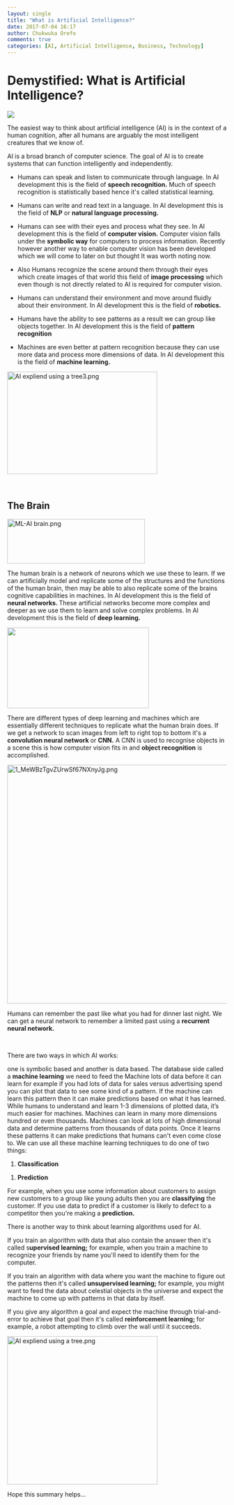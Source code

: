```yaml
---
layout: single
title: "What is Artificial Intelligence?"
date: 2017-07-04 16:17
author: Chukwuka Orefo
comments: true
categories: [AI, Artificial Intelligence, Business, Technology]
---
```

 # __Demystified: What is Artificial Intelligence?__

 ![](https://apragmatic.files.wordpress.com/2018/08/null1.png)

The easiest way to think about artificial intelligence (AI) is in the context of a human cognition, after all humans are arguably the most intelligent creatures that we know of.

AI is a broad branch of computer science. The goal of AI is to create systems that can function intelligently and independently.
<ul>
	<li>Humans can speak and listen to communicate through language. In AI development this is the field of <b>speech recognition.</b> Much of speech recognition is statistically based hence it's called statistical learning.</li>
</ul>
<ul>
	<li>Humans can write and read text in a language. In AI development this is the field of <b>NLP</b> or <b>natural language processing.</b></li>
</ul>
<ul>
	<li>Humans can see with their eyes and process what they see. In AI development this is the field of <b>computer vision.</b> Computer vision falls under the <b>symbolic way</b> for computers to process information. Recently however another way to enable computer vision has been developed which we will come to later on but thought It was worth noting now.</li>
</ul>
<ul>
	<li>Also Humans recognize the scene around them through their eyes which create images of that world this field of <b>image processing</b> which even though is not directly related to AI is required for computer vision.</li>
</ul>
<ul>
	<li>Humans can understand their environment and move around fluidly about their environment. In AI development this is the field of <b>robotics.</b></li>
</ul>
<ul>
	<li>Humans have the ability to see patterns as a result we can group like objects together. In AI development this is the field of <b>pattern recognition</b></li>
</ul>
<ul>
	<li>Machines are even better at pattern recognition because they can use more data and process more dimensions of data. In AI development this is the field of <b>machine learning.</b></li>
</ul>
<img class="alignnone size-full wp-image-136" src="https://apragmatic.files.wordpress.com/2017/07/ai-expliend-using-a-tree3.png" alt="AI expliend using a tree3.png" width="344" height="235" />

&nbsp;
<h2><b>The Brain</b></h2>
<img class="alignnone size-full wp-image-133" src="https://apragmatic.files.wordpress.com/2017/07/ml-ai-brain.png" alt="ML-AI brain.png" width="316" height="102" />

The human brain is a network of neurons which we use these to learn. If we can artificially model and replicate some of the structures and the functions of the human brain, then may be able to also replicate some of the brains cognitive capabilities in machines. In AI development this is the field of <b>neural networks. </b>These artificial networks become more complex and deeper as we use them to learn and solve complex problems. In AI development this is the field of <b>deep learning.</b>

<b><img title="" src="https://apragmatic.files.wordpress.com/2018/08/image5.png" alt="" width="325" height="185" /></b>

There are different types of deep learning and machines which are essentially different techniques to replicate what the human brain does. If we get a network to scan images from left to right top to bottom it's a <b>convolution neural network </b>or <b>CNN.</b> A CNN is used to recognise objects in a scene this is how computer vision fits in and <b>object recognition</b> is accomplished.

<img class="alignnone size-full wp-image-138" src="https://apragmatic.files.wordpress.com/2017/07/1_mewbztgvzurwsf67nxnyjg.png" alt="1_MeWBzTgvZUrwSf67NXnyJg.png" width="857" height="548" />

Humans can remember the past like what you had for dinner last night. We can get a neural network to remember a limited past using a <b>recurrent neural network.</b>

&nbsp;

There are two ways in which AI works:

one is symbolic based and another is data based. The database side called a <b>machine learning</b> we need to feed the Machine lots of data before it can learn for example if you had lots of data for sales versus advertising spend you can plot that data to see some kind of a pattern. If the machine can learn this pattern then it can make predictions based on what it has learned. While humans to understand and learn 1-3 dimensions of plotted data, it’s much easier for machines. Machines can learn in many more dimensions hundred or even thousands. Machines can look at lots of high dimensional data and determine patterns from thousands of data points. Once it learns these patterns it can make predictions that humans can't even come close to. We can use all these machine learning techniques to do one of two things:
<ol>
	<li><b>Classification </b></li>
</ol>
<ol>
	<li><b>Prediction</b></li>
</ol>
For example, when you use some information about customers to assign new customers to a group like young adults then you are <b>classifying</b> the customer. If you use data to predict if a customer is likely to defect to a competitor then you're making a <b>prediction.</b>

There is another way to think about learning algorithms used for AI.

If you train an algorithm with data that also contain the answer then it's called s<b>upervised learning;</b> for example, when you train a machine to recognize your friends by name you'll need to identify them for the computer.

If you train an algorithm with data where you want the machine to figure out the patterns then it's called <b>unsupervised learning;</b> for example, you might want to feed the data about celestial objects in the universe and expect the machine to come up with patterns in that data by itself.

If you give any algorithm a goal and expect the machine through trial-and-error to achieve that goal then it's called <b>reinforcement learning; </b>for example, a robot attempting to climb over the wall until it succeeds.

<img class="alignnone size-full wp-image-139" src="https://apragmatic.files.wordpress.com/2017/07/ai-expliend-using-a-tree2.png" alt="AI expliend using a tree.png" width="345" height="340" />

Hope this summary helps...

